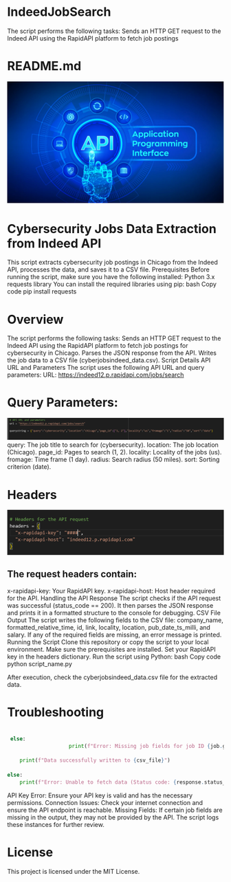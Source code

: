 # IndeedJobSearch
The script performs the following tasks: Sends an HTTP GET request to the Indeed API using the RapidAPI platform to fetch job postings

# README.md
![ScrapeScrape](api.webp)
 

# Cybersecurity Jobs Data Extraction from Indeed API
This script extracts cybersecurity job postings in Chicago from the Indeed API, processes the data, and saves it to a CSV file.
Prerequisites
Before running the script, make sure you have the following installed:
Python 3.x
requests library
You can install the required libraries using pip:
bash
Copy code
pip install requests

# Overview
The script performs the following tasks:
Sends an HTTP GET request to the Indeed API using the RapidAPI platform to fetch job postings for cybersecurity in Chicago.
Parses the JSON response from the API.
Writes the job data to a CSV file (cyberjobsindeed_data.csv).
Script Details
API URL and Parameters
The script uses the following API URL and query parameters:
URL: https://indeed12.p.rapidapi.com/jobs/search
# Query Parameters:
![ScrapeScrape](parameters.png)
query: The job title to search for (cybersecurity).
location: The job location (Chicago).
page_id: Pages to search (1, 2).
locality: Locality of the jobs (us).
fromage: Time frame (1 day).
radius: Search radius (50 miles).
sort: Sorting criterion (date).
# Headers
![ScrapeScrape](headers.png)
## The request headers contain:
x-rapidapi-key: Your RapidAPI key.
x-rapidapi-host: Host header required for the API.
Handling the API Response
The script checks if the API request was successful (status_code == 200).
It then parses the JSON response and prints it in a formatted structure to the console for debugging.
CSV File Output
The script writes the following fields to the CSV file: company_name, formatted_relative_time, id, link, locality, location, pub_date_ts_milli, and salary.
If any of the required fields are missing, an error message is printed.
Running the Script
Clone this repository or copy the script to your local environment.
Make sure the prerequisites are installed.
Set your RapidAPI key in the headers dictionary.
Run the script using Python:
bash
Copy code
python script_name.py


After execution, check the cyberjobsindeed_data.csv file for the extracted data.
# Troubleshooting
<!-- python code block -->

```python

 else:
                    print(f"Error: Missing job fields for job ID {job.get('id', '')}")

    print(f"Data successfully written to {csv_file}")

else:
    print(f"Error: Unable to fetch data (Status code: {response.status_code})")
```
 
API Key Error: Ensure your API key is valid and has the necessary permissions.
Connection Issues: Check your internet connection and ensure the API endpoint is reachable.
Missing Fields: If certain job fields are missing in the output, they may not be provided by the API. The script logs these instances for further review.
# License
This project is licensed under the MIT License.
